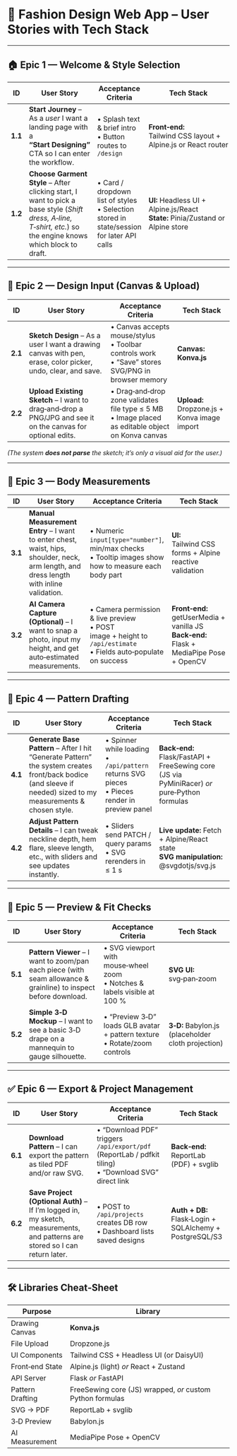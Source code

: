 # 👗 Fashion Design Web App – User Stories with Tech Stack

---

## 🏠 Epic 1 — Welcome & Style Selection

| ID  | User Story | Acceptance Criteria | Tech Stack |
|----|-------------|---------------------|------------|
| **1.1** | **Start Journey** – As a *user* I want a landing page with a **“Start Designing”** CTA so I can enter the workflow. | • Splash text & brief intro<br>• Button routes to `/design` | **Front‑end:** Tailwind CSS layout + Alpine.js or React router |
| **1.2** | **Choose Garment Style** – After clicking start, I want to pick a base style (*Shift dress, A‑line, T‑shirt, etc.*) so the engine knows which block to draft. | • Card / dropdown list of styles<br>• Selection stored in state/session for later API calls | **UI:** Headless UI + Alpine.js/React<br>**State:** Pinia/Zustand or Alpine store |

---

## 🎨 Epic 2 — Design Input (Canvas & Upload)

| ID  | User Story | Acceptance Criteria | Tech Stack |
|----|-------------|---------------------|------------|
| **2.1** | **Sketch Design** – As a user I want a drawing canvas with pen, erase, color picker, undo, clear, and save. | • Canvas accepts mouse/stylus<br>• Toolbar controls work<br>• “Save” stores SVG/PNG in browser memory | **Canvas:** **Konva.js** |
| **2.2** | **Upload Existing Sketch** – I want to drag‑and‑drop a PNG/JPG and see it on the canvas for optional edits. | • Drag‑and‑drop zone validates file type ≤ 5 MB<br>• Image placed as editable object on Konva canvas | **Upload:** Dropzone.js + Konva image import |

*(The system **does not parse** the sketch; it’s only a visual aid for the user.)*

---

## 📏 Epic 3 — Body Measurements

| ID  | User Story | Acceptance Criteria | Tech Stack |
|----|-------------|---------------------|------------|
| **3.1** | **Manual Measurement Entry** – I want to enter chest, waist, hips, shoulder, neck, arm length, and dress length with inline validation. | • Numeric `input[type="number"]`, min/max checks<br>• Tooltip images show how to measure each body part | **UI:** Tailwind CSS forms + Alpine reactive validation |
| **3.2** | **AI Camera Capture (Optional)** – I want to snap a photo, input my height, and get auto‑estimated measurements. | • Camera permission & live preview<br>• POST image + height to `/api/estimate`<br>• Fields auto‑populate on success | **Front‑end:** getUserMedia + vanilla JS<br>**Back‑end:** Flask + MediaPipe Pose + OpenCV |

---

## 📐 Epic 4 — Pattern Drafting

| ID  | User Story | Acceptance Criteria | Tech Stack |
|----|-------------|---------------------|------------|
| **4.1** | **Generate Base Pattern** – After I hit “Generate Pattern” the system creates front/back bodice (and sleeve if needed) sized to my measurements & chosen style. | • Spinner while loading<br>• `/api/pattern` returns SVG pieces<br>• Pieces render in preview panel | **Back‑end:** Flask/FastAPI + FreeSewing core (JS via PyMiniRacer) *or* pure‑Python formulas |
| **4.2** | **Adjust Pattern Details** – I can tweak neckline depth, hem flare, sleeve length, etc., with sliders and see updates instantly. | • Sliders send PATCH / query params<br>• SVG rerenders in ≤ 1 s | **Live update:** Fetch + Alpine/React state<br>**SVG manipulation:** @svgdotjs/svg.js |

---

## 🧵 Epic 5 — Preview & Fit Checks

| ID  | User Story | Acceptance Criteria | Tech Stack |
|----|-------------|---------------------|------------|
| **5.1** | **Pattern Viewer** – I want to zoom/pan each piece (with seam allowance & grainline) to inspect before download. | • SVG viewport with mouse‑wheel zoom<br>• Notches & labels visible at 100 % | **SVG UI:** svg‑pan‑zoom |
| **5.2** | **Simple 3‑D Mockup** – I want to see a basic 3‑D drape on a mannequin to gauge silhouette. | • “Preview 3‑D” loads GLB avatar + pattern texture<br>• Rotate/zoom controls | **3‑D:** Babylon.js (placeholder cloth projection) |

---

## ✅ Epic 6 — Export & Project Management

| ID  | User Story | Acceptance Criteria | Tech Stack |
|----|-------------|---------------------|------------|
| **6.1** | **Download Pattern** – I can export the pattern as tiled PDF and/or raw SVG. | • “Download PDF” triggers `/api/export/pdf` (ReportLab / pdfkit tiling)<br>• “Download SVG” direct link | **Back‑end:** ReportLab (PDF) + svglib |
| **6.2** | **Save Project (Optional Auth)** – If I’m logged in, my sketch, measurements, and patterns are stored so I can return later. | • POST to `/api/projects` creates DB row<br>• Dashboard lists saved designs | **Auth + DB:** Flask‑Login + SQLAlchemy + PostgreSQL/S3 |

---

## 🛠️ Libraries Cheat‑Sheet

| Purpose | Library |
|---------|---------|
| Drawing Canvas | **Konva.js** |
| File Upload | Dropzone.js |
| UI Components | Tailwind CSS + Headless UI (or DaisyUI) |
| Front‑end State | Alpine.js (light) *or* React + Zustand |
| API Server | Flask *or* FastAPI |
| Pattern Drafting | FreeSewing core (JS) wrapped, *or* custom Python formulas |
| SVG → PDF | ReportLab + svglib |
| 3‑D Preview | Babylon.js |
| AI Measurement | MediaPipe Pose + OpenCV |
